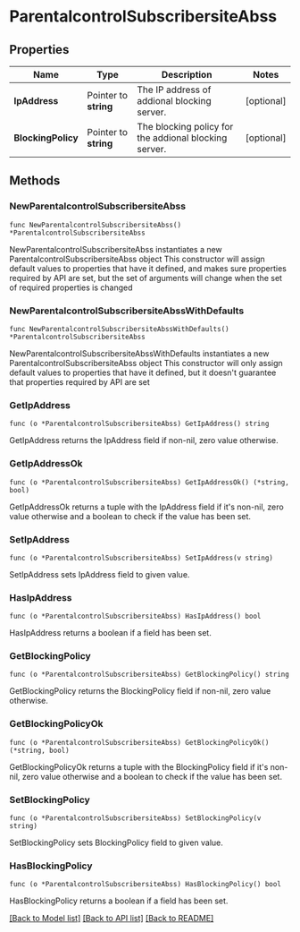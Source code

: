 # ParentalcontrolSubscribersiteAbss

## Properties

Name | Type | Description | Notes
------------ | ------------- | ------------- | -------------
**IpAddress** | Pointer to **string** | The IP address of addional blocking server. | [optional] 
**BlockingPolicy** | Pointer to **string** | The blocking policy for the addional blocking server. | [optional] 

## Methods

### NewParentalcontrolSubscribersiteAbss

`func NewParentalcontrolSubscribersiteAbss() *ParentalcontrolSubscribersiteAbss`

NewParentalcontrolSubscribersiteAbss instantiates a new ParentalcontrolSubscribersiteAbss object
This constructor will assign default values to properties that have it defined,
and makes sure properties required by API are set, but the set of arguments
will change when the set of required properties is changed

### NewParentalcontrolSubscribersiteAbssWithDefaults

`func NewParentalcontrolSubscribersiteAbssWithDefaults() *ParentalcontrolSubscribersiteAbss`

NewParentalcontrolSubscribersiteAbssWithDefaults instantiates a new ParentalcontrolSubscribersiteAbss object
This constructor will only assign default values to properties that have it defined,
but it doesn't guarantee that properties required by API are set

### GetIpAddress

`func (o *ParentalcontrolSubscribersiteAbss) GetIpAddress() string`

GetIpAddress returns the IpAddress field if non-nil, zero value otherwise.

### GetIpAddressOk

`func (o *ParentalcontrolSubscribersiteAbss) GetIpAddressOk() (*string, bool)`

GetIpAddressOk returns a tuple with the IpAddress field if it's non-nil, zero value otherwise
and a boolean to check if the value has been set.

### SetIpAddress

`func (o *ParentalcontrolSubscribersiteAbss) SetIpAddress(v string)`

SetIpAddress sets IpAddress field to given value.

### HasIpAddress

`func (o *ParentalcontrolSubscribersiteAbss) HasIpAddress() bool`

HasIpAddress returns a boolean if a field has been set.

### GetBlockingPolicy

`func (o *ParentalcontrolSubscribersiteAbss) GetBlockingPolicy() string`

GetBlockingPolicy returns the BlockingPolicy field if non-nil, zero value otherwise.

### GetBlockingPolicyOk

`func (o *ParentalcontrolSubscribersiteAbss) GetBlockingPolicyOk() (*string, bool)`

GetBlockingPolicyOk returns a tuple with the BlockingPolicy field if it's non-nil, zero value otherwise
and a boolean to check if the value has been set.

### SetBlockingPolicy

`func (o *ParentalcontrolSubscribersiteAbss) SetBlockingPolicy(v string)`

SetBlockingPolicy sets BlockingPolicy field to given value.

### HasBlockingPolicy

`func (o *ParentalcontrolSubscribersiteAbss) HasBlockingPolicy() bool`

HasBlockingPolicy returns a boolean if a field has been set.


[[Back to Model list]](../README.md#documentation-for-models) [[Back to API list]](../README.md#documentation-for-api-endpoints) [[Back to README]](../README.md)


